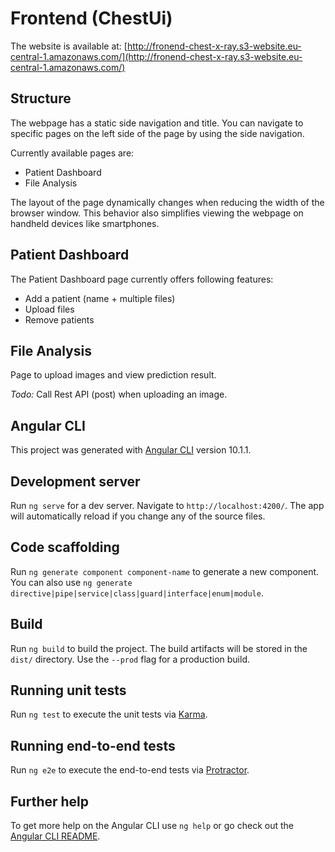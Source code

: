 # Frontend (ChestUi)

The website is available at: [http://fronend-chest-x-ray.s3-website.eu-central-1.amazonaws.com/](http://fronend-chest-x-ray.s3-website.eu-central-1.amazonaws.com/)

## Structure

The webpage has a static side navigation and title. You can navigate to specific pages on the left side of the page by using the side navigation.

Currently available pages are:
- Patient Dashboard
- File Analysis

The layout of the page dynamically changes when reducing the width of the browser window. This behavior also  simplifies viewing the webpage on handheld devices like smartphones.

## Patient Dashboard
The Patient Dashboard page currently offers following features:
- Add a patient (name + multiple files)
- Upload files
- Remove patients

## File Analysis
Page to upload images and view prediction result.

*Todo:* Call Rest API (post) when uploading an image.

## Angular CLI

This project was generated with [Angular CLI](https://github.com/angular/angular-cli) version 10.1.1.

## Development server

Run `ng serve` for a dev server. Navigate to `http://localhost:4200/`. The app will automatically reload if you change any of the source files.

## Code scaffolding

Run `ng generate component component-name` to generate a new component. You can also use `ng generate directive|pipe|service|class|guard|interface|enum|module`.

## Build

Run `ng build` to build the project. The build artifacts will be stored in the `dist/` directory. Use the `--prod` flag for a production build.

## Running unit tests

Run `ng test` to execute the unit tests via [Karma](https://karma-runner.github.io).

## Running end-to-end tests

Run `ng e2e` to execute the end-to-end tests via [Protractor](http://www.protractortest.org/).

## Further help

To get more help on the Angular CLI use `ng help` or go check out the [Angular CLI README](https://github.com/angular/angular-cli/blob/master/README.md).
